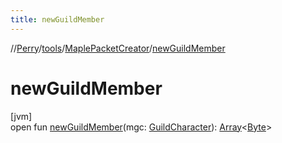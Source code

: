 ```yaml
---
title: newGuildMember
---
```

//[Perry](../../../index.html)/[tools](../index.html)/[MaplePacketCreator](index.html)/[newGuildMember](new-guild-member.html)



# newGuildMember



[jvm]\
open fun [newGuildMember](new-guild-member.html)(mgc: [GuildCharacter](../../net.server.guild/-guild-character/index.html)): [Array](https://kotlinlang.org/api/latest/jvm/stdlib/kotlin/-array/index.html)&lt;[Byte](https://kotlinlang.org/api/latest/jvm/stdlib/kotlin/-byte/index.html)&gt;




